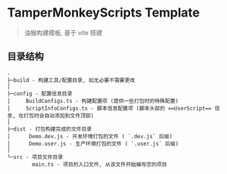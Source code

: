 # TamperMonkeyScripts Template

> 油猴构建模板, 基于 vite 搭建

## 目录结构

```plain
.
├─build - 构建工具/配置目录, 如无必要不需要更改 
│          
├─config - 配置信息目录
│     BuildConfigs.ts - 构建配置项 (提供一些打包时的特殊配置)
│     ScriptInfoConfigs.ts - 脚本信息配置项 (脚本头部的 ==UserScript== 信息, 在打包时会自动添加到文件顶部) 
│          
├─dist - 打包构建完成的文件目录
│      Demo.dev.js - 开发环境打包的文件 ( `.dev.js` 后缀)
│      Demo.user.js - 生产环境打包的文件 ( `.user.js` 后缀)
│              
└─src - 项目文件目录
        main.ts - 项目的入口文件, 从该文件开始编写您的项目
```
